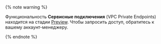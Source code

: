 {% note warning %}

Функциональность **Сервисные подключения** (VPC Private Endpoints) находится на стадии [Preview](../../overview/concepts/launch-stages.md). Чтобы запросить доступ, обратитесь к вашему аккаунт-менеджеру.

{% endnote %}